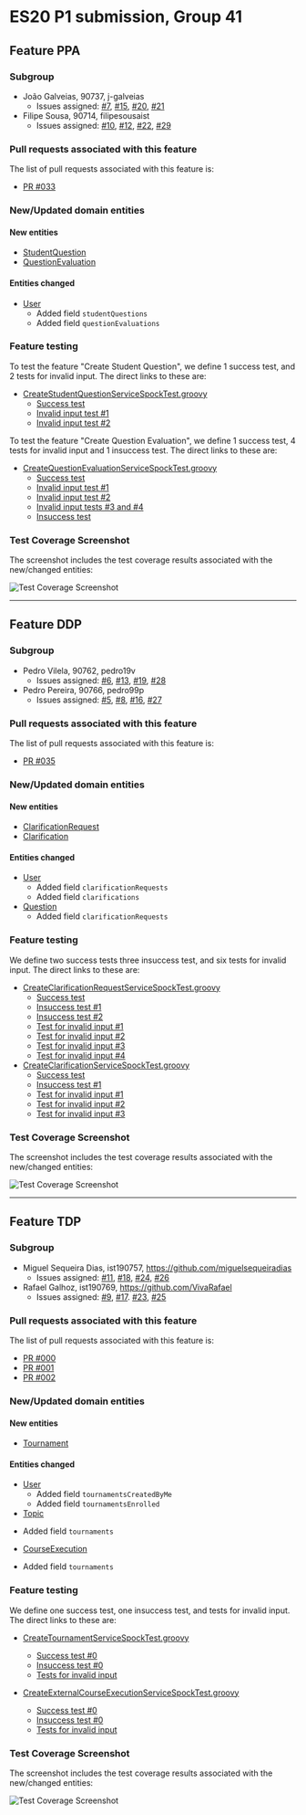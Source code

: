 # ES20 P1 submission, Group 41

## Feature PPA

### Subgroup
 - João Galveias, 90737, j-galveias
   + Issues assigned: [#7](https://github.com/tecnico-softeng/es20tg_41-project/issues/7), [#15](https://github.com/tecnico-softeng/es20tg_41-project/issues/15), [#20](https://github.com/tecnico-softeng/es20tg_41-project/issues/20), [#21](https://github.com/tecnico-softeng/es20tg_41-project/issues/21)
 - Filipe Sousa, 90714, filipesousaist
   + Issues assigned: [#10](https://github.com/tecnico-softeng/es20tg_41-project/issues/10), [#12](https://github.com/tecnico-softeng/es20tg_41-project/issues/12), [#22](https://github.com/tecnico-softeng/es20tg_41-project/issues/22), [#29](https://github.com/tecnico-softeng/es20tg_41-project/issues/29)
 
### Pull requests associated with this feature

The list of pull requests associated with this feature is:

 - [PR #033](https://github.com/tecnico-softeng/es20tg_41-project/pull/33)

### New/Updated domain entities

#### New entities
 - [StudentQuestion](https://github.com/tecnico-softeng/es20tg_41-project/blob/develop/backend/src/main/java/pt/ulisboa/tecnico/socialsoftware/tutor/studentQuestion/domain/StudentQuestion.java)
 - [QuestionEvaluation](https://github.com/tecnico-softeng/es20tg_41-project/blob/develop/backend/src/main/java/pt/ulisboa/tecnico/socialsoftware/tutor/studentQuestion/domain/QuestionEvaluation.java)

#### Entities changed
 - [User](https://github.com/tecnico-softeng/es20tg_41-project/blob/develop/backend/src/main/java/pt/ulisboa/tecnico/socialsoftware/tutor/user/User.java)
   + Added field `studentQuestions`
   + Added field `questionEvaluations`
 
### Feature testing

To test the feature "Create Student Question", we define 1 success test, and 2 tests for invalid input. The direct links to these are:

 - [CreateStudentQuestionServiceSpockTest.groovy](https://github.com/tecnico-softeng/es20tg_41-project/blob/develop/backend/src/test/groovy/pt/ulisboa/tecnico/socialsoftware/tutor/studentQuestion/service/CreateStudentQuestionServiceSpockTest.groovy)
    + [Success test](https://github.com/tecnico-softeng/es20tg_41-project/blob/624263e70af5f95c3ce314d92029dfa2d2f4d801/backend/src/test/groovy/pt/ulisboa/tecnico/socialsoftware/tutor/studentQuestion/service/CreateStudentQuestionServiceSpockTest.groovy#L68)
    + [Invalid input test #1](https://github.com/tecnico-softeng/es20tg_41-project/blob/624263e70af5f95c3ce314d92029dfa2d2f4d801/backend/src/test/groovy/pt/ulisboa/tecnico/socialsoftware/tutor/studentQuestion/service/CreateStudentQuestionServiceSpockTest.groovy#L109)
    + [Invalid input test #2](https://github.com/tecnico-softeng/es20tg_41-project/blob/624263e70af5f95c3ce314d92029dfa2d2f4d801/backend/src/test/groovy/pt/ulisboa/tecnico/socialsoftware/tutor/studentQuestion/service/CreateStudentQuestionServiceSpockTest.groovy#L138)

To test the feature "Create Question Evaluation", we define 1 success test, 4 tests for invalid input and 1 insuccess test. The direct links to these are:

 - [CreateQuestionEvaluationServiceSpockTest.groovy](https://github.com/tecnico-softeng/es20tg_41-project/blob/develop/backend/src/test/groovy/pt/ulisboa/tecnico/socialsoftware/tutor/studentQuestion/service/CreateQuestionEvaluationServiceSpockTest.groovy)
    + [Success test](https://github.com/tecnico-softeng/es20tg_41-project/blob/624263e70af5f95c3ce314d92029dfa2d2f4d801/backend/src/test/groovy/pt/ulisboa/tecnico/socialsoftware/tutor/studentQuestion/service/CreateQuestionEvaluationServiceSpockTest.groovy#L120)
    + [Invalid input test #1](https://github.com/tecnico-softeng/es20tg_41-project/blob/624263e70af5f95c3ce314d92029dfa2d2f4d801/backend/src/test/groovy/pt/ulisboa/tecnico/socialsoftware/tutor/studentQuestion/service/CreateQuestionEvaluationServiceSpockTest.groovy#L147)
    + [Invalid input test #2](https://github.com/tecnico-softeng/es20tg_41-project/blob/624263e70af5f95c3ce314d92029dfa2d2f4d801/backend/src/test/groovy/pt/ulisboa/tecnico/socialsoftware/tutor/studentQuestion/service/CreateQuestionEvaluationServiceSpockTest.groovy#L165)
    + [Invalid input tests #3 and #4](https://github.com/tecnico-softeng/es20tg_41-project/blob/624263e70af5f95c3ce314d92029dfa2d2f4d801/backend/src/test/groovy/pt/ulisboa/tecnico/socialsoftware/tutor/studentQuestion/service/CreateQuestionEvaluationServiceSpockTest.groovy#L183)
    + [Insuccess test](https://github.com/tecnico-softeng/es20tg_41-project/blob/624263e70af5f95c3ce314d92029dfa2d2f4d801/backend/src/test/groovy/pt/ulisboa/tecnico/socialsoftware/tutor/studentQuestion/service/CreateQuestionEvaluationServiceSpockTest.groovy#L203)

### Test Coverage Screenshot

The screenshot includes the test coverage results associated with the new/changed entities:

![Test Coverage Screenshot](http://web.tecnico.ulisboa.pt/~ist190714/ES/E1/coverage/ppa.png)

---

## Feature DDP

### Subgroup
 - Pedro Vilela, 90762, pedro19v
   + Issues assigned: [#6](https://github.com/tecnico-softeng/es20tg_41-project/issues/6), [#13](https://github.com/tecnico-softeng/es20tg_41-project/issues/13), 
   [#19](https://github.com/tecnico-softeng/es20tg_41-project/issues/19), [#28](https://github.com/tecnico-softeng/es20tg_41-project/issues/28)
 - Pedro Pereira, 90766, pedro99p
   + Issues assigned: [#5](https://github.com/tecnico-softeng/es20tg_41-project/issues/5), [#8](https://github.com/tecnico-softeng/es20tg_41-project/issues/8),
    [#16](https://github.com/tecnico-softeng/es20tg_41-project/issues/16), [#27](https://github.com/tecnico-softeng/es20tg_41-project/issues/27)
 
### Pull requests associated with this feature

The list of pull requests associated with this feature is:

 - [PR #035](https://github.com/tecnico-softeng/es20tg_41-project/pull/35)


### New/Updated domain entities

#### New entities
 - [ClarificationRequest](https://github.com/tecnico-softeng/es20tg_41-project/blob/ddp/backend/src/main/java/pt/ulisboa/tecnico/socialsoftware/tutor/discussion/domain/ClarificationRequest.java)
 - [Clarification](https://github.com/tecnico-softeng/es20tg_41-project/blob/ddp/backend/src/main/java/pt/ulisboa/tecnico/socialsoftware/tutor/discussion/domain/Clarification.java)

#### Entities changed
 - [User](https://github.com/tecnico-softeng/es20tg_41-project/blob/ddp/backend/src/main/java/pt/ulisboa/tecnico/socialsoftware/tutor/user/User.java)
   + Added field `clarificationRequests`
   + Added field `clarifications`
 - [Question](https://github.com/tecnico-softeng/es20tg_41-project/blob/ddp/backend/src/main/java/pt/ulisboa/tecnico/socialsoftware/tutor/question/domain/Question.java)
   + Added field `clarificationRequests`
 
### Feature testing

We define two success tests three insuccess test, and six tests for invalid input. The direct links to these are:

 - [CreateClarificationRequestServiceSpockTest.groovy](https://github.com/tecnico-softeng/es20tg_41-project/blob/ddp/backend/src/test/groovy/pt/ulisboa/tecnico/socialsoftware/tutor/discussion/service/createClarificationRequestServiceSpockTest.groovy)
    + [Success test](https://github.com/tecnico-softeng/es20tg_41-project/blob/ddp/backend/src/test/groovy/pt/ulisboa/tecnico/socialsoftware/tutor/discussion/service/createClarificationRequestServiceSpockTest.groovy#L267)
    + [Insuccess test #1](https://github.com/tecnico-softeng/es20tg_41-project/blob/ddp/backend/src/test/groovy/pt/ulisboa/tecnico/socialsoftware/tutor/discussion/service/createClarificationRequestServiceSpockTest.groovy#L243)
    + [Insuccess test #2](https://github.com/tecnico-softeng/es20tg_41-project/blob/ddp/backend/src/test/groovy/pt/ulisboa/tecnico/socialsoftware/tutor/discussion/service/createClarificationRequestServiceSpockTest.groovy#L297)
    + [Test for invalid input #1](https://github.com/tecnico-softeng/es20tg_41-project/blob/ddp/backend/src/test/groovy/pt/ulisboa/tecnico/socialsoftware/tutor/discussion/service/createClarificationRequestServiceSpockTest.groovy#L170)
    + [Test for invalid input #2](https://github.com/tecnico-softeng/es20tg_41-project/blob/ddp/backend/src/test/groovy/pt/ulisboa/tecnico/socialsoftware/tutor/discussion/service/createClarificationRequestServiceSpockTest.groovy#L194)
    + [Test for invalid input #3](https://github.com/tecnico-softeng/es20tg_41-project/blob/ddp/backend/src/test/groovy/pt/ulisboa/tecnico/socialsoftware/tutor/discussion/service/createClarificationRequestServiceSpockTest.groovy#L218)
    + [Test for invalid input #4](https://github.com/tecnico-softeng/es20tg_41-project/blob/ddp/backend/src/test/groovy/pt/ulisboa/tecnico/socialsoftware/tutor/discussion/service/createClarificationRequestServiceSpockTest.groovy#L322)
 - [CreateClarificationServiceSpockTest.groovy](https://github.com/tecnico-softeng/es20tg_41-project/blob/ddp/backend/src/test/groovy/pt/ulisboa/tecnico/socialsoftware/tutor/discussion/service/CreateClarificationResponseServiceSpockTest.groovy)
    + [Success test](https://github.com/tecnico-softeng/es20tg_41-project/blob/ddp/backend/src/test/groovy/pt/ulisboa/tecnico/socialsoftware/tutor/discussion/service/CreateClarificationResponseServiceSpockTest.groovy#L168)
    + [Insuccess test #1](https://github.com/tecnico-softeng/es20tg_41-project/blob/ddp/backend/src/test/groovy/pt/ulisboa/tecnico/socialsoftware/tutor/discussion/service/CreateClarificationResponseServiceSpockTest.groovy#L228)
    + [Test for invalid input #1](https://github.com/tecnico-softeng/es20tg_41-project/blob/ddp/backend/src/test/groovy/pt/ulisboa/tecnico/socialsoftware/tutor/discussion/service/CreateClarificationResponseServiceSpockTest.groovy#L192)
    + [Test for invalid input #2](https://github.com/tecnico-softeng/es20tg_41-project/blob/ddp/backend/src/test/groovy/pt/ulisboa/tecnico/socialsoftware/tutor/discussion/service/CreateClarificationResponseServiceSpockTest.groovy#L210)
    + [Test for invalid input #3](https://github.com/tecnico-softeng/es20tg_41-project/blob/ddp/backend/src/test/groovy/pt/ulisboa/tecnico/socialsoftware/tutor/discussion/service/CreateClarificationResponseServiceSpockTest.groovy#L255)


### Test Coverage Screenshot

The screenshot includes the test coverage results associated with the new/changed entities:

![Test Coverage Screenshot](http://web.tecnico.ulisboa.pt/~ist190714/ES/E1/coverage/ddp.png)

---


## Feature TDP

### Subgroup
 - Miguel Sequeira Dias, ist190757, https://github.com/miguelsequeiradias
   + Issues assigned: [#11](https://github.com/tecnico-softeng/es20tg_41-project/issues/11), [#18](https://github.com/tecnico-softeng/es20tg_41-project/issues/18), [#24](https://github.com/tecnico-softeng/es20tg_41-project/issues/24), [#26](https://github.com/tecnico-softeng/es20tg_41-project/issues/26)
 - Rafael Galhoz, ist190769, https://github.com/VivaRafael
   + Issues assigned: [#9]([#18](https://github.com/tecnico-softeng/es20tg_41-project/issues/9)), [#17]([#18](https://github.com/tecnico-softeng/es20tg_41-project/issues/17)). [#23](https://github.com/tecnico-softeng/es20tg_41-project/issues/18), [#25](https://github.com/tecnico-softeng/es20tg_41-project/issues/25)
 
### Pull requests associated with this feature

The list of pull requests associated with this feature is:

 - [PR #000](https://github.com)
 - [PR #001](https://github.com)
 - [PR #002](https://github.com)


### New/Updated domain entities

#### New entities
 - [Tournament](https://github.com/tecnico-softeng/es20tg_41-project/blob/tdp/backend/src/main/java/pt/ulisboa/tecnico/socialsoftware/tutor/tournament/domain/Tournament.java#L18)

#### Entities changed
 - [User](https://github.com/tecnico-softeng/es20tg_41-project/blob/tdp/backend/src/main/java/pt/ulisboa/tecnico/socialsoftware/tutor/user/User.java#L20)
   + Added field `tournamentsCreatedByMe`
   + Added field `tournamentsEnrolled`
  - [Topic](https://github.com/tecnico-softeng/es20tg_41-project/blob/tdp/backend/src/main/java/pt/ulisboa/tecnico/socialsoftware/tutor/question/domain/Topic.java#L11)
   + Added field `tournaments`
  - [CourseExecution](https://github.com/tecnico-softeng/es20tg_41-project/blob/tdp/backend/src/main/java/pt/ulisboa/tecnico/socialsoftware/tutor/course/Course.java#L19)
   + Added field `tournaments`

 
### Feature testing

We define one success test, one insuccess test, and tests for invalid input. The direct links to these are:

 - [CreateTournamentServiceSpockTest.groovy](https://github.com/tecnico-softeng/es20tg_41-project/blob/tdp/backend/src/test/groovy/pt/ulisboa/tecnico/socialsoftware/tutor/tournament/service/CreateTournamentServiceSpockTest.groovy#L25)
    + [Success test #0](https://github.com/tecnico-softeng/es20tg_41-project/blob/tdp/backend/src/test/groovy/pt/ulisboa/tecnico/socialsoftware/tutor/tournament/service/CreateTournamentServiceSpockTest.groovy#L116)
    + [Insuccess test #0](https://github.com/tecnico-softeng/es20tg_41-project/blob/tdp/backend/src/test/groovy/pt/ulisboa/tecnico/socialsoftware/tutor/tournament/service/CreateTournamentServiceSpockTest.groovy#L237)
    + [Tests for invalid input](https://github.com/tecnico-softeng/es20tg_41-project/blob/tdp/backend/src/test/groovy/pt/ulisboa/tecnico/socialsoftware/tutor/tournament/service/CreateTournamentServiceSpockTest.groovy#L166)

 - [CreateExternalCourseExecutionServiceSpockTest.groovy](https://github.com/tecnico-softeng/es20tg_41-project/blob/tdp/backend/src/test/groovy/pt/ulisboa/tecnico/socialsoftware/tutor/tournament/service/EnrollTournamentServiceSpockTest.groovy#L26)
    + [Success test #0](https://github.com/tecnico-softeng/es20tg_41-project/blob/tdp/backend/src/test/groovy/pt/ulisboa/tecnico/socialsoftware/tutor/tournament/service/EnrollTournamentServiceSpockTest.groovy#120)
    + [Insuccess test #0](https://github.com/tecnico-softeng/es20tg_41-project/blob/tdp/backend/src/test/groovy/pt/ulisboa/tecnico/socialsoftware/tutor/tournament/service/EnrollTournamentServiceSpockTest.groovy#139)
    + [Tests for invalid input](https://github.com/tecnico-softeng/es20tg_41-project/blob/tdp/backend/src/test/groovy/pt/ulisboa/tecnico/socialsoftware/tutor/tournament/service/EnrollTournamentServiceSpockTest.groovy#139)


### Test Coverage Screenshot

The screenshot includes the test coverage results associated with the new/changed entities:

![Test Coverage Screenshot](http://web.tecnico.ulisboa.pt/~ist190714/ES/E1/coverage/tdp.png)
